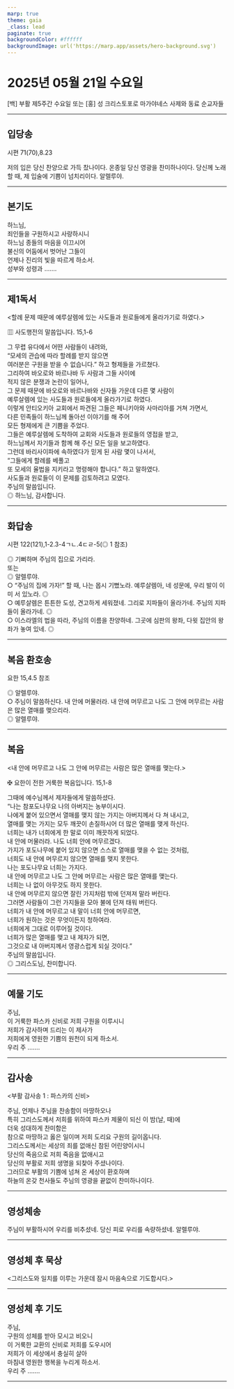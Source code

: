 ```yaml
---
marp: true
theme: gaia
_class: lead
paginate: true
backgroundColor: #ffffff
backgroundImage: url('https://marp.app/assets/hero-background.svg')
---
```


# 2025년 05월 21일 수요일

[백] 부활 제5주간 수요일 또는 [홍] 성 크리스토포로 마가야네스 사제와 동료 순교자들  




---

## 입당송

시편 71(70),8.23

저의 입은 당신 찬양으로 가득 찼나이다. 온종일 당신 영광을 찬미하나이다. 당신께 노래할 때, 제 입술에 기쁨이 넘치리이다. 알렐루야.  
  


---

## 본기도

하느님,  
죄인들을 구원하시고 사랑하시니  
하느님 종들의 마음을 이끄시어  
불신의 어둠에서 벗어난 그들이  
언제나 진리의 빛을 따르게 하소서.  
성부와 성령과 …….  
  


---

## 제1독서

<할례 문제 때문에 예루살렘에 있는 사도들과 원로들에게 올라가기로 하였다.>

▥ 사도행전의 말씀입니다. 15,1-6

그 무렵 유다에서 어떤 사람들이 내려와,  
“모세의 관습에 따라 할례를 받지 않으면  
여러분은 구원을 받을 수 없습니다.” 하고 형제들을 가르쳤다.  
그리하여 바오로와 바르나바 두 사람과 그들 사이에  
적지 않은 분쟁과 논란이 일어나,  
그 문제 때문에 바오로와 바르나바와 신자들 가운데 다른 몇 사람이  
예루살렘에 있는 사도들과 원로들에게 올라가기로 하였다.  
이렇게 안티오키아 교회에서 파견된 그들은 페니키아와 사마리아를 거쳐 가면서,  
다른 민족들이 하느님께 돌아선 이야기를 해 주어  
모든 형제에게 큰 기쁨을 주었다.  
그들은 예루살렘에 도착하여 교회와 사도들과 원로들의 영접을 받고,  
하느님께서 자기들과 함께 해 주신 모든 일을 보고하였다.  
그런데 바리사이파에 속하였다가 믿게 된 사람 몇이 나서서,  
“그들에게 할례를 베풀고  
또 모세의 율법을 지키라고 명령해야 합니다.” 하고 말하였다.  
사도들과 원로들이 이 문제를 검토하려고 모였다.  
주님의 말씀입니다.  
◎ 하느님, 감사합니다.  
  


---

## 화답송

시편 122(121),1-2.3-4ㄱㄴ.4ㄷㄹ-5(◎ 1 참조)

◎ 기뻐하며 주님의 집으로 가리라.  
또는  
◎ 알렐루야.  
○ “주님의 집에 가자!” 할 때, 나는 몹시 기뻤노라. 예루살렘아, 네 성문에, 우리 발이 이미 서 있노라. ◎  
○ 예루살렘은 튼튼한 도성, 견고하게 세워졌네. 그리로 지파들이 올라가네. 주님의 지파들이 올라가네. ◎  
○ 이스라엘의 법을 따라, 주님의 이름을 찬양하네. 그곳에 심판의 왕좌, 다윗 집안의 왕좌가 놓여 있네. ◎  
  


---

## 복음 환호송

요한 15,4.5 참조

◎ 알렐루야.  
○ 주님이 말씀하신다. 내 안에 머물러라. 내 안에 머무르고 나도 그 안에 머무르는 사람은 많은 열매를 맺으리라.  
◎ 알렐루야.  
  


---

## 복음

<내 안에 머무르고 나도 그 안에 머무르는 사람은 많은 열매를 맺는다.>

✠ 요한이 전한 거룩한 복음입니다. 15,1-8

그때에 예수님께서 제자들에게 말씀하셨다.  
“나는 참포도나무요 나의 아버지는 농부이시다.  
나에게 붙어 있으면서 열매를 맺지 않는 가지는 아버지께서 다 쳐 내시고,  
열매를 맺는 가지는 모두 깨끗이 손질하시어 더 많은 열매를 맺게 하신다.  
너희는 내가 너희에게 한 말로 이미 깨끗하게 되었다.  
내 안에 머물러라. 나도 너희 안에 머무르겠다.  
가지가 포도나무에 붙어 있지 않으면 스스로 열매를 맺을 수 없는 것처럼,  
너희도 내 안에 머무르지 않으면 열매를 맺지 못한다.  
나는 포도나무요 너희는 가지다.  
내 안에 머무르고 나도 그 안에 머무르는 사람은 많은 열매를 맺는다.  
너희는 나 없이 아무것도 하지 못한다.  
내 안에 머무르지 않으면 잘린 가지처럼 밖에 던져져 말라 버린다.  
그러면 사람들이 그런 가지들을 모아 불에 던져 태워 버린다.  
너희가 내 안에 머무르고 내 말이 너희 안에 머무르면,  
너희가 원하는 것은 무엇이든지 청하여라.  
너희에게 그대로 이루어질 것이다.  
너희가 많은 열매를 맺고 내 제자가 되면,  
그것으로 내 아버지께서 영광스럽게 되실 것이다.”  
주님의 말씀입니다.  
◎ 그리스도님, 찬미합니다.  
  


---

## 예물 기도

주님,  
이 거룩한 파스카 신비로 저희 구원을 이루시니  
저희가 감사하며 드리는 이 제사가  
저희에게 영원한 기쁨의 원천이 되게 하소서.  
우리 주 …….  
  


---

## 감사송

<부활 감사송 1 : 파스카의 신비>

주님, 언제나 주님을 찬송함이 마땅하오나  
특히 그리스도께서 저희를 위하여 파스카 제물이 되신 이 밤(날, 때)에  
더욱 성대하게 찬미함은  
참으로 마땅하고 옳은 일이며 저희 도리요 구원의 길이옵니다.  
그리스도께서는 세상의 죄를 없애신 참된 어린양이시니  
당신의 죽음으로 저희 죽음을 없애시고  
당신의 부활로 저희 생명을 되찾아 주셨나이다.  
그러므로 부활의 기쁨에 넘쳐 온 세상이 환호하며  
하늘의 온갖 천사들도 주님의 영광을 끝없이 찬미하나이다.  
  


---

## 영성체송

주님이 부활하시어 우리를 비추셨네. 당신 피로 우리를 속량하셨네. 알렐루야.  
  


---

## 영성체 후 묵상

<그리스도와 일치를 이루는 가운데 잠시 마음속으로 기도합시다.>  


---

## 영성체 후 기도

주님,  
구원의 성체를 받아 모시고 비오니  
이 거룩한 교환의 신비로 저희를 도우시어  
저희가 이 세상에서 충실히 살아  
마침내 영원한 행복을 누리게 하소서.  
우리 주 …….  
  


---